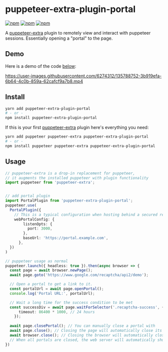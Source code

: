 # puppeteer-extra-plugin-portal

 [![npm](https://img.shields.io/npm/v/puppeteer-extra-plugin-portal.svg)](https://www.npmjs.com/package/puppeteer-extra-plugin-portal) [![npm](https://img.shields.io/npm/dt/puppeteer-extra-plugin-portal.svg)](https://www.npmjs.com/package/puppeteer-extra-plugin-portal) [![npm](https://img.shields.io/npm/l/puppeteer-extra-plugin-portal.svg)](https://www.npmjs.com/package/puppeteer-extra)

A [puppeteer-extra](https://github.com/berstend/puppeteer-extra) plugin to remotely view and interact with puppeteer sessions. Essentially opening a "portal" to the page.

## Demo

Here is a demo of the code [below](#usage):

https://user-images.githubusercontent.com/6274312/135788752-3b919efa-6b64-4c0b-859a-62cafcf9a7b8.mp4

## Install

```bash
yarn add puppeteer-extra-plugin-portal
# - or -
npm install puppeteer-extra-plugin-portal
```

If this is your first [puppeteer-extra](https://github.com/berstend/puppeteer-extra) plugin here's everything you need:

```bash
yarn add puppeteer puppeteer-extra puppeteer-extra-plugin-portal
# - or -
npm install puppeteer puppeteer-extra puppeteer-extra-plugin-portal
```

## Usage

```typescript
// puppeteer-extra is a drop-in replacement for puppeteer,
// it augments the installed puppeteer with plugin functionality
import puppeteer from 'puppeteer-extra';


// add portal plugin
import PortalPlugin from 'puppeteer-extra-plugin-portal';
puppeteer.use(
  PortalPlugin({
    // This is a typical configuration when hosting behind a secured reverse proxy
    webPortalConfig: {
        listenOpts: {
          port: 3000,
        },
        baseUrl: 'https://portal.example.com',
      },
  })
)

// puppeteer usage as normal
puppeteer.launch({ headless: true }).then(async browser => {
  const page = await browser.newPage();
  await page.goto('https://www.google.com/recaptcha/api2/demo');

  // Open a portal to get a link to it. 
  const portalUrl = await page.openPortal();
  console.log('Portal URL:', portalUrl);

  // Wait a long time for the success condition to be met
  const successDiv = await page.waitForSelector('.recaptcha-success', {
      timeout: 86400 * 1000, // 24 hours
    });
  
  await page.closePortal(); // You can manually close a portal with
  await page.close(); // Closing the page will automatically close its portal.
  await browser.close(); // Closing the browser will automatically close the portals opened on it.
  // When all portals are closed, the web server will automatically shut down
})
```
